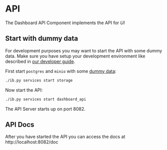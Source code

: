 # API
The Dashboard API Component implements the API for *UI*

## Start with dummy data
For development purposes you may want to start the API with some dummy data. Make sure you have setup  your development environment like described in [our developer guide](/docs/dev.md).

First start `postgres` and `minio` with some [dummy data](/infrabox/utils/storage):

```bash
./ib.py services start storage
```

Now start the API:

```bash
./ib.py services start dashboard_api
```

The API Server starts up on port 8082.

## API Docs
After you have started the API you can access the docs at http://localhost:8082/doc
